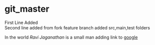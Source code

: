 # git_master
First Line Added <br />
Second line added from fork feature branch
added src,main,test folders

In the world *Ravi Jaganathan* is a small man
adding link to [google](www.google.co.uk)

